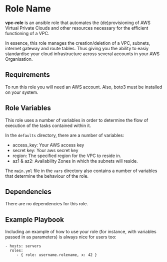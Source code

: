Role Name
=========
**vpc-role** is an ansible role that automates the (de)provisioning of AWS Virtual Private Clouds and other resources necessary for the efficient functioning of a VPC.

In essence, this role manages the creation/deletion of a VPC, subnets, internet gateway and route tables. Thus giving you the ability to easiy standardise your cloud infrastructure across several accounts in your AWS Organisation.


Requirements
------------

To run this role you will need an AWS account. Also, boto3 must be installed on your system.

Role Variables
--------------
This role uses a number of variables in order to determine the flow of execution of the tasks contained within it.

In the `defaults` directory, there are a number of variables:
- access_key: Your AWS access key
- secret key: Your aws secret key
- region: The specified region for the VPC to reside in.
- az1 & az2: Availability Zones in which the subnets will reside.

The `main.yml` file in the `vars` directory also contains a number of variables that determine the behaviour of the role. 


Dependencies
------------

There are no dependencies for this role.

Example Playbook
----------------

Including an example of how to use your role (for instance, with variables passed in as parameters) is always nice for users too:

    - hosts: servers
      roles:
         - { role: username.rolename, x: 42 }


